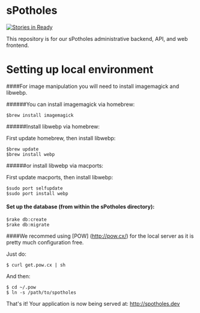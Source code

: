 
sPotholes
========
[![Stories in Ready](https://badge.waffle.io/CodeforBirmingham/sPotholes.png?label=ready&title=Ready)](http://waffle.io/CodeforBirmingham/sPotholes)

This repository is for our sPotholes administrative backend, API, and web frontend.

Setting up local environment
========

####For image manipulation you will need to install imagemagick and libwebp.

######You can install imagemagick via homebrew:

    $brew install imagemagick
    
######Install libwebp via homebrew:

First update homebrew, then install libwebp:

    $brew update
    $brew install webp

######or install libwebp via macports:

First update macports, then install libwebp:

    $sudo port selfupdate
    $sudo port install webp
  
#### Set up the database (from within the sPotholes directory):

    $rake db:create
    $rake db:migrate

####We recommed using [POW] (http://pow.cx/) for the local server as it is pretty much configuration free.

Just do:

    $ curl get.pow.cx | sh
    
And then:

    $ cd ~/.pow
    $ ln -s /path/to/spotholes

That's it! Your application is now being served at: http://spotholes.dev
